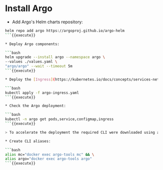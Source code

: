 # Install Argo

* Add Argo's Helm charts repository:

````bash
helm repo add argo https://argoproj.github.io/argo-helm
```{{execute}}

* Deploy Argo components:

```bash
helm upgrade --install argo --namespace argo \
--values ./values.yaml \
"argo/argo" --wait --timeout 5m
```{{execute}}

* Deploy the [Ingress](https://kubernetes.io/docs/concepts/services-networking/ingress/) resource to access the Web UI.

```bash
kubectl apply -f argo-ingress.yaml
```{{execute}}

* Check the Argo deployment:

```bash
kubectl -n argo get pods,service,configmap,ingress
```{{execute}}

> To accelerate the deployment the required CLI were downloaded using a dedicated container

* Create CLI aliases:

```bash
alias mc="docker exec argo-tools mc" && \
alias argo="docker exec argo-tools argo"
```{{execute}}